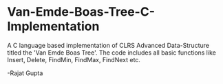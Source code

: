 # Van-Emde-Boas-Tree-C-Implementation
A C language based implementation of CLRS Advanced Data-Structure titled the 'Van Emde Boas Tree'.
The code includes all basic functions like Insert, Delete, FindMin, FindMax, FindNext etc.

-Rajat Gupta
